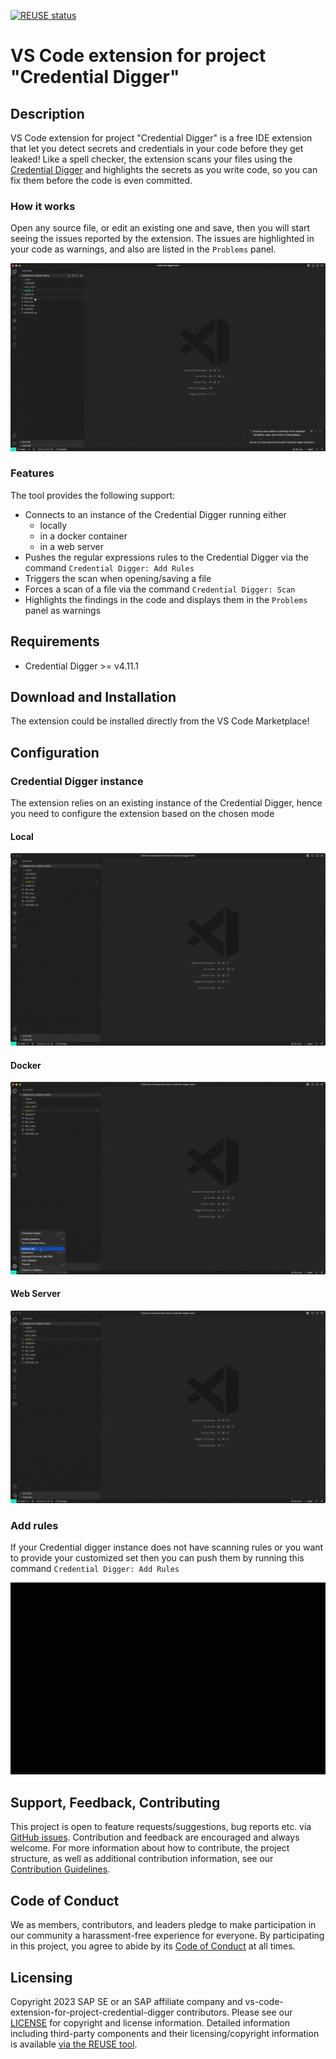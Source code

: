 [![REUSE status](https://api.reuse.software/badge/github.com/SAP/vs-code-extension-for-project-credential-digger)](https://api.reuse.software/info/github.com/SAP/vs-code-extension-for-project-credential-digger)

# VS Code extension for project "Credential Digger"

## Description

VS Code extension for project "Credential Digger" is a free IDE extension that let you detect secrets and credentials in your code before they get leaked! Like a spell checker, the extension scans your files using the [Credential Digger](https://github.com/SAP/credential-digger) and highlights the secrets as you write code, so you can fix them before the code is even committed.

### How it works

Open any source file, or edit an existing one and save, then you will start seeing the issues reported by the extension.
The issues are highlighted in your code as warnings, and also are listed in the `Problems` panel.

![on-the-fly](images/credential-digger-how-it-works.gif)

### Features

The tool provides the following support:

-   Connects to an instance of the Credential Digger running either
    -   locally
    -   in a docker container
    -   in a web server
-   Pushes the regular expressions rules to the Credential Digger via the command `Credential Digger: Add Rules`
-   Triggers the scan when opening/saving a file
-   Forces a scan of a file via the command `Credential Digger: Scan`
-   Highlights the findings in the code and displays them in the `Problems` panel as warnings

## Requirements

-   Credential Digger >= v4.11.1

## Download and Installation

The extension could be installed directly from the VS Code Marketplace!

## Configuration

### Credential Digger instance

The extension relies on an existing instance of the Credential Digger, hence you need to configure the extension based on the chosen mode

#### Local

![local](images/credential-digger-local.gif)

#### Docker

![docker](images/credential-digger-docker.gif)

#### Web Server

![webserver](images/credential-digger-webserver.gif)

### Add rules

If your Credential digger instance does not have scanning rules or you want to provide your customized set then you can push them by running this command `Credential Digger: Add Rules`

![add-rules](images/credential-digger-add-rules.gif)

## Support, Feedback, Contributing

This project is open to feature requests/suggestions, bug reports etc. via [GitHub issues](https://github.com/SAP/vs-code-extension-for-project-credential-digger/issues). Contribution and feedback are encouraged and always welcome. For more information about how to contribute, the project structure, as well as additional contribution information, see our [Contribution Guidelines](CONTRIBUTING.md).

## Code of Conduct

We as members, contributors, and leaders pledge to make participation in our community a harassment-free experience for everyone. By participating in this project, you agree to abide by its [Code of Conduct](CODE_OF_CONDUCT.md) at all times.

## Licensing

Copyright 2023 SAP SE or an SAP affiliate company and vs-code-extension-for-project-credential-digger contributors. Please see our [LICENSE](LICENSE) for copyright and license information. Detailed information including third-party components and their licensing/copyright information is available [via the REUSE tool](https://api.reuse.software/info/github.com/SAP/vs-code-extension-for-project-credential-digger).
